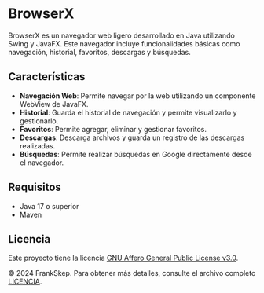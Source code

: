 # BrowserX

BrowserX es un navegador web ligero desarrollado en Java utilizando Swing y JavaFX. Este navegador incluye funcionalidades básicas como navegación, historial, favoritos, descargas y búsquedas.

## Características

- **Navegación Web**: Permite navegar por la web utilizando un componente WebView de JavaFX.
- **Historial**: Guarda el historial de navegación y permite visualizarlo y gestionarlo.
- **Favoritos**: Permite agregar, eliminar y gestionar favoritos.
- **Descargas**: Descarga archivos y guarda un registro de las descargas realizadas.
- **Búsquedas**: Permite realizar búsquedas en Google directamente desde el navegador.

## Requisitos

- Java 17 o superior
- Maven

## Licencia

Este proyecto tiene la licencia [GNU Affero General Public License v3.0](https://www.gnu.org/licenses/agpl-3.0.html).

© 2024 FrankSkep. Para obtener más detalles, consulte el archivo completo [LICENCIA](LICENSE).